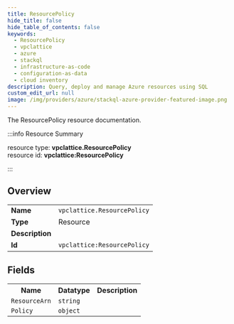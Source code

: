 ```yaml
---
title: ResourcePolicy
hide_title: false
hide_table_of_contents: false
keywords:
  - ResourcePolicy
  - vpclattice
  - azure
  - stackql
  - infrastructure-as-code
  - configuration-as-data
  - cloud inventory
description: Query, deploy and manage Azure resources using SQL
custom_edit_url: null
image: /img/providers/azure/stackql-azure-provider-featured-image.png
---
```

The ResourcePolicy resource documentation.

:::info Resource Summary

<div class="row">
<div class="providerDocColumn">
<span>resource type:&nbsp;<b>vpclattice.ResourcePolicy</b></span><br />
<span>resource id:&nbsp;<b>vpclattice:ResourcePolicy</b></span><br />
</div>
</div>

:::

## Overview
<table><tbody>
<tr><td><b>Name</b></td><td><code>vpclattice.ResourcePolicy</code></td></tr>
<tr><td><b>Type</b></td><td>Resource</td></tr>
<tr><td><b>Description</b></td><td></td></tr>
<tr><td><b>Id</b></td><td><code>vpclattice:ResourcePolicy</code></td></tr>
</tbody></table>

## Fields
<table><tbody>
<tr><th>Name</th><th>Datatype</th><th>Description</th></tr>
<tr><td><code>ResourceArn</code></td><td><code>string</code></td><td></td></tr><tr><td><code>Policy</code></td><td><code>object</code></td><td></td></tr>
</tbody></table>